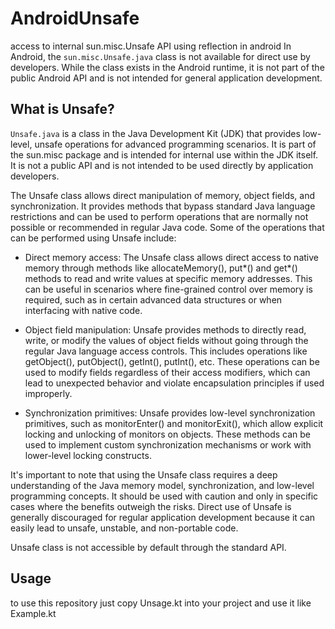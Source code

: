 # AndroidUnsafe
access to internal sun.misc.Unsafe API using reflection in android
In Android, the `sun.misc.Unsafe.java` class is not available for direct use by developers. While the class exists in the Android runtime, it is not part of the public Android API and is not intended for general application development.

## What is Unsafe?

`Unsafe.java` is a class in the Java Development Kit (JDK) that provides low-level, unsafe operations for advanced programming scenarios. It is part of the sun.misc package and is intended for internal use within the JDK itself. It is not a public API and is not intended to be used directly by application developers.

The Unsafe class allows direct manipulation of memory, object fields, and synchronization. It provides methods that bypass standard Java language restrictions and can be used to perform operations that are normally not possible or recommended in regular Java code. Some of the operations that can be performed using Unsafe include:

* Direct memory access: The Unsafe class allows direct access to native memory through methods like allocateMemory(), put*() and get*() methods to read and write values at specific memory addresses. This can be useful in scenarios where fine-grained control over memory is required, such as in certain advanced data structures or when interfacing with native code.

* Object field manipulation: Unsafe provides methods to directly read, write, or modify the values of object fields without going through the regular Java language access controls. This includes operations like getObject(), putObject(), getInt(), putInt(), etc. These operations can be used to modify fields regardless of their access modifiers, which can lead to unexpected behavior and violate encapsulation principles if used improperly.

* Synchronization primitives: Unsafe provides low-level synchronization primitives, such as monitorEnter() and monitorExit(), which allow explicit locking and unlocking of monitors on objects. These methods can be used to implement custom synchronization mechanisms or work with lower-level locking constructs.

It's important to note that using the Unsafe class requires a deep understanding of the Java memory model, synchronization, and low-level programming concepts. It should be used with caution and only in specific cases where the benefits outweigh the risks. Direct use of Unsafe is generally discouraged for regular application development because it can easily lead to unsafe, unstable, and non-portable code.

Unsafe class is not accessible by default through the standard API. 

## Usage

to use this repository just copy Unsage.kt into your project and use it like Example.kt
